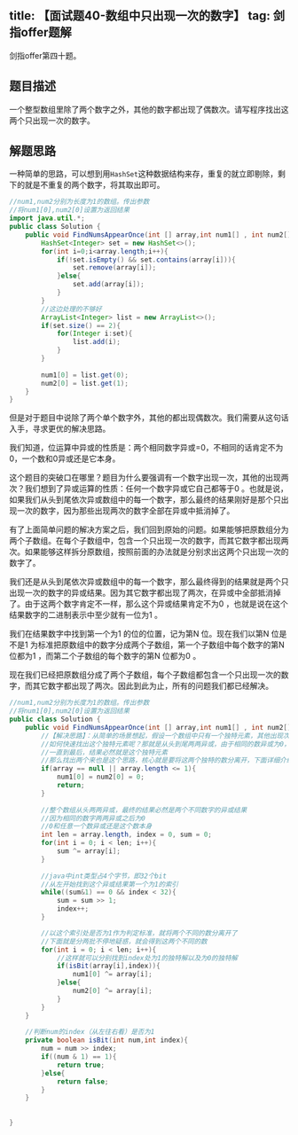 title: 【面试题40-数组中只出现一次的数字】
tag: 剑指offer题解
---
剑指offer第四十题。
<!-- more -->

## 题目描述

一个整型数组里除了两个数字之外，其他的数字都出现了偶数次。请写程序找出这两个只出现一次的数字。


## 解题思路


一种简单的思路，可以想到用`HashSet`这种数据结构来存，重复的就立即剔除，剩下的就是不重复的两个数字，将其取出即可。


```java
//num1,num2分别为长度为1的数组。传出参数
//将num1[0],num2[0]设置为返回结果
import java.util.*;
public class Solution {
    public void FindNumsAppearOnce(int [] array,int num1[] , int num2[]) {
        HashSet<Integer> set = new HashSet<>();
        for(int i=0;i<array.length;i++){
            if(!set.isEmpty() && set.contains(array[i])){
                set.remove(array[i]);
            }else{
                set.add(array[i]);
            }
        }
        //这边处理的不够好
        ArrayList<Integer> list = new ArrayList<>();
        if(set.size() == 2){
            for(Integer i:set){
                list.add(i);
            }
        }
        
        num1[0] = list.get(0);
        num2[0] = list.get(1);
    }
}
```

但是对于题目中说除了两个单个数字外，其他的都出现偶数次。我们需要从这句话入手，寻求更优的解决思路。

我们知道，位运算中异或的性质是：两个相同数字异或=0，不相同的话肯定不为0，一个数和0异或还是它本身。

这个题目的突破口在哪里？题目为什么要强调有一个数字出现一次，其他的出现两次？我们想到了异或运算的性质：任何一个数字异或它自己都等于0 。也就是说，如果我们从头到尾依次异或数组中的每一个数字，那么最终的结果刚好是那个只出现一次的数字，因为那些出现两次的数字全部在异或中抵消掉了。

有了上面简单问题的解决方案之后，我们回到原始的问题。如果能够把原数组分为两个子数组。在每个子数组中，包含一个只出现一次的数字，而其它数字都出现两次。如果能够这样拆分原数组，按照前面的办法就是分别求出这两个只出现一次的数字了。


我们还是从头到尾依次异或数组中的每一个数字，那么最终得到的结果就是两个只出现一次的数字的异或结果。因为其它数字都出现了两次，在异或中全部抵消掉了。由于这两个数字肯定不一样，那么这个异或结果肯定不为0 ，也就是说在这个结果数字的二进制表示中至少就有一位为1 。

我们在结果数字中找到第一个为1 的位的位置，记为第N 位。现在我们以第N 位是不是1 为标准把原数组中的数字分成两个子数组，第一个子数组中每个数字的第N 位都为1 ，而第二个子数组的每个数字的第N 位都为0 。

 现在我们已经把原数组分成了两个子数组，每个子数组都包含一个只出现一次的数字，而其它数字都出现了两次。因此到此为止，所有的问题我们都已经解决。
 
 
```java
//num1,num2分别为长度为1的数组。传出参数
//将num1[0],num2[0]设置为返回结果
public class Solution {
    public void FindNumsAppearOnce(int [] array,int num1[] , int num2[]) {
        //【解决思路】：从简单的场景想起，假设一个数组中只有一个独特元素，其他出现次数都为2
        //如何快速找出这个独特元素呢？那就是从头到尾两两异或，由于相同的数异或为0，则认为是抵消
        //一直到最后，结果必然就是这个独特元素
        //那么找出两个来也是这个思路，核心就是要将这两个独特的数分离开，下面详细介绍
        if(array == null || array.length <= 1){
            num1[0] = num2[0] = 0;
            return;
        }
        
        //整个数组从头两两异或，最终的结果必然是两个不同数字的异或结果
        //因为相同的数字两两异或之后为0
        //0和任意一个数异或还是这个数本身
        int len = array.length, index = 0, sum = 0;
        for(int i = 0; i < len; i++){
            sum ^= array[i];
        }
        
        //java中int类型占4个字节，即32个bit
        //从左开始找到这个异或结果第一个为1的索引
        while((sum&1) == 0 && index < 32){
            sum = sum >> 1;
            index++;
        }

        //以这个索引处是否为1作为判定标准，就将两个不同的数分离开了
        //下面就是分两批不停地疑惑，就会得到这两个不同的数
        for(int i = 0; i < len; i++){
            //这样就可以分别找到index处为1的独特解以及为0的独特解
            if(isBit(array[i],index)){
                num1[0] ^= array[i];
            }else{
                num2[0] ^= array[i];
            }
        }
    }
    
    //判断num的index（从左往右看）是否为1
    private boolean isBit(int num,int index){
        num = num >> index;
        if((num & 1) == 1){
            return true;
        }else{
            return false;
        }
    }
    
    
}
```
